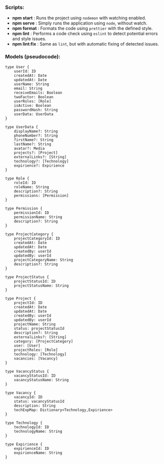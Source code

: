 ### Scripts:

- **npm start** : Runs the project using `nodemon` with watching enabled.
- **npm serve** : Simply runs the application using `node`, without watch.
- **npm format** : Formats the code using `prettier` with the defined style.
- **npm lint** : Performs a code check using `eslint` to detect potential errors and style issues.
- **npm lint:fix** : Same as `lint`, but with automatic fixing of detected issues.


### Models (pseudocode):

```
type User {
    userId: ID
    createdAt: Date
    updatedAt: Date
    userName: String
    email: String
    receiveEmails: Boolean
    twoFactor: Boolean
    userRoles: [Role]
    isActive: Boolean
    passwordHash: String
    userData: UserData
}

type UserData {
    displayName?: String
    phoneNumber?: String
    firstName?: String
    lastName?: String
    avatar?: Media
    projects?: [Project]
    externalLinks?: [String]
    technology?: [Technology]
    expirience?: Expirience
}

type Role {
    roleId: ID
    roleName: String
    description?: String
    permissions: [Permission]
}

type Permission {
    permissionId: ID
    permissionName: String
    description?: String
}

type ProjectCategory {
    projectCategoryId: ID
    createdAt: Date
    updatedAt: Date
    createdBy: userId
    updatedBy: userId
    projectCategoryName: String
    description?: String
}

type ProjectStatus {
    projectStatusId: ID
    projectStatusName: String
}

type Project {
    projectId: ID
    createdAt: Date
    updatedAt: Date
    createdBy: userId
    updatedBy: userId
    projectName: String
    status: projectStatusId
    description?: String
    externalLinks?: [String]
    category: [ProjectCategory]
    user: [User]
    projectRoles: [Role]
    technology: [Technology]
    vacancies: [Vacancy]
}

type VacancyStatus {
    vacancyStatusId: ID
    vacancyStatusName: String
}

type Vacancy {
    vacancyId: ID
    status: vacancyStatusId
    description: String
    techExpMap: Dictionary<Technology,Expirience>
}

type Technology {
    technologyId: ID
    technologyName: String
}

type Expirience {
    expirienceId: ID
    expirienceName: String
}
```